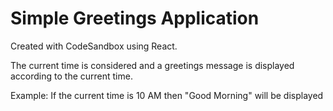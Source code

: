 # Simple Greetings Application
Created with CodeSandbox using React. 

The current time is considered and a greetings message is displayed according to the current time. 

Example: If the current time is 10 AM then "Good Morning" will be displayed
